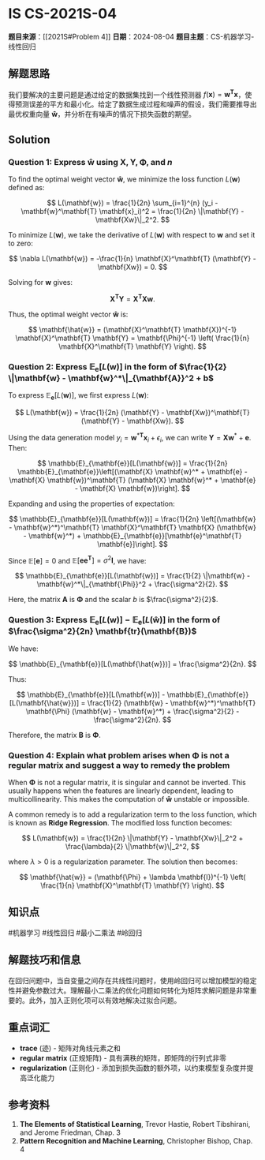 # IS CS-2021S-04

**题目来源**：[[2021S#Problem 4]]
**日期**：2024-08-04
**题目主题**：CS-机器学习-线性回归

## 解题思路

我们要解决的主要问题是通过给定的数据集找到一个线性预测器 $f(\mathbf{x}) = \mathbf{w}^\mathbf{T} \mathbf{x}$，使得预测误差的平方和最小化。给定了数据生成过程和噪声的假设，我们需要推导出最优权重向量 $\mathbf{\hat{w}}$，并分析在有噪声的情况下损失函数的期望。

## Solution

### Question 1: Express $\mathbf{\hat{w}}$ using $\mathbf{X}, \mathbf{Y}, \mathbf{\Phi}$, and $n$

To find the optimal weight vector $\mathbf{\hat{w}}$, we minimize the loss function $L(\mathbf{w})$ defined as:

$$
L(\mathbf{w}) = \frac{1}{2n} \sum_{i=1}^{n} (y_i - \mathbf{w}^\mathbf{T} \mathbf{x}_i)^2 = \frac{1}{2n} \|\mathbf{Y} - \mathbf{Xw}\|_2^2.
$$

To minimize $L(\mathbf{w})$, we take the derivative of $L(\mathbf{w})$ with respect to $\mathbf{w}$ and set it to zero:

$$
\nabla L(\mathbf{w}) = -\frac{1}{n} \mathbf{X}^\mathbf{T} (\mathbf{Y} - \mathbf{Xw}) = 0.
$$

Solving for $\mathbf{w}$ gives:

$$
\mathbf{X}^\mathbf{T} \mathbf{Y} = \mathbf{X}^\mathbf{T} \mathbf{X} \mathbf{w}.
$$

Thus, the optimal weight vector $\mathbf{\hat{w}}$ is:

$$
\mathbf{\hat{w}} = (\mathbf{X}^\mathbf{T} \mathbf{X})^{-1} \mathbf{X}^\mathbf{T} \mathbf{Y} = \mathbf{\Phi}^{-1} \left( \frac{1}{n} \mathbf{X}^\mathbf{T} \mathbf{Y} \right).
$$

### Question 2: Express $\mathbb{E}_{\mathbf{e}}[L(\mathbf{w})]$ in the form of $\frac{1}{2} \|\mathbf{w} - \mathbf{w}^*\|_{\mathbf{A}}^2 + b$

To express $\mathbb{E}_{\mathbf{e}}[L(\mathbf{w})]$, we first express $L(\mathbf{w})$:

$$
L(\mathbf{w}) = \frac{1}{2n} (\mathbf{Y} - \mathbf{Xw})^\mathbf{T} (\mathbf{Y} - \mathbf{Xw}).
$$

Using the data generation model $y_i = \mathbf{w}^{*\mathbf{T}} \mathbf{x}_i + \epsilon_i$, we can write $\mathbf{Y} = \mathbf{X} \mathbf{w}^* + \mathbf{e}$. Then:

$$
\mathbb{E}_{\mathbf{e}}[L(\mathbf{w})] = \frac{1}{2n} \mathbb{E}_{\mathbf{e}}\left[(\mathbf{X} \mathbf{w}^* + \mathbf{e} - \mathbf{X} \mathbf{w})^\mathbf{T} (\mathbf{X} \mathbf{w}^* + \mathbf{e} - \mathbf{X} \mathbf{w})\right].
$$

Expanding and using the properties of expectation:

$$
\mathbb{E}_{\mathbf{e}}[L(\mathbf{w})] = \frac{1}{2n} \left[(\mathbf{w} - \mathbf{w}^*)^\mathbf{T} \mathbf{X}^\mathbf{T} \mathbf{X} (\mathbf{w} - \mathbf{w}^*) + \mathbb{E}_{\mathbf{e}}[\mathbf{e}^\mathbf{T} \mathbf{e}]\right].
$$

Since $\mathbb{E}[\mathbf{e}] = 0$ and $\mathbb{E}[\mathbf{e}\mathbf{e}^\mathbf{T}] = \sigma^2 \mathbf{I}$, we have:

$$
\mathbb{E}_{\mathbf{e}}[L(\mathbf{w})] = \frac{1}{2} \|\mathbf{w} - \mathbf{w}^*\|_{\mathbf{\Phi}}^2 + \frac{\sigma^2}{2}.
$$

Here, the matrix $\mathbf{A}$ is $\mathbf{\Phi}$ and the scalar $b$ is $\frac{\sigma^2}{2}$.

### Question 3: Express $\mathbb{E}_{\mathbf{e}}[L(\mathbf{w})] - \mathbb{E}_{\mathbf{e}}[L(\mathbf{\hat{w}})]$ in the form of $\frac{\sigma^2}{2n} \mathbf{tr}(\mathbf{B})$

We have:

$$
\mathbb{E}_{\mathbf{e}}[L(\mathbf{\hat{w}})] = \frac{\sigma^2}{2n}.
$$

Thus:

$$
\mathbb{E}_{\mathbf{e}}[L(\mathbf{w})] - \mathbb{E}_{\mathbf{e}}[L(\mathbf{\hat{w}})] = \frac{1}{2} (\mathbf{w} - \mathbf{w}^*)^\mathbf{T} \mathbf{\Phi} (\mathbf{w} - \mathbf{w}^*) + \frac{\sigma^2}{2} - \frac{\sigma^2}{2n}.
$$

Therefore, the matrix $\mathbf{B}$ is $\mathbf{\Phi}$.

### Question 4: Explain what problem arises when $\mathbf{\Phi}$ is not a regular matrix and suggest a way to remedy the problem

When $\mathbf{\Phi}$ is not a regular matrix, it is singular and cannot be inverted. This usually happens when the features are linearly dependent, leading to multicollinearity. This makes the computation of $\mathbf{\hat{w}}$ unstable or impossible.

A common remedy is to add a regularization term to the loss function, which is known as **Ridge Regression**. The modified loss function becomes:

$$
L(\mathbf{w}) = \frac{1}{2n} \|\mathbf{Y} - \mathbf{Xw}\|_2^2 + \frac{\lambda}{2} \|\mathbf{w}\|_2^2,
$$

where $\lambda > 0$ is a regularization parameter. The solution then becomes:

$$
\mathbf{\hat{w}} = (\mathbf{\Phi} + \lambda \mathbf{I})^{-1} \left( \frac{1}{n} \mathbf{X}^\mathbf{T} \mathbf{Y} \right).
$$

## 知识点

#机器学习 #线性回归 #最小二乘法 #岭回归

## 解题技巧和信息

在回归问题中，当自变量之间存在共线性问题时，使用岭回归可以增加模型的稳定性并避免参数过大。理解最小二乘法的优化问题如何转化为矩阵求解问题是非常重要的。此外，加入正则化项可以有效地解决过拟合问题。

## 重点词汇

- **trace** (迹) - 矩阵对角线元素之和
- **regular matrix** (正规矩阵) - 具有满秩的矩阵，即矩阵的行列式非零
- **regularization** (正则化) - 添加到损失函数的额外项，以约束模型复杂度并提高泛化能力

## 参考资料

1. **The Elements of Statistical Learning**, Trevor Hastie, Robert Tibshirani, and Jerome Friedman, Chap. 3
2. **Pattern Recognition and Machine Learning**, Christopher Bishop, Chap. 4
